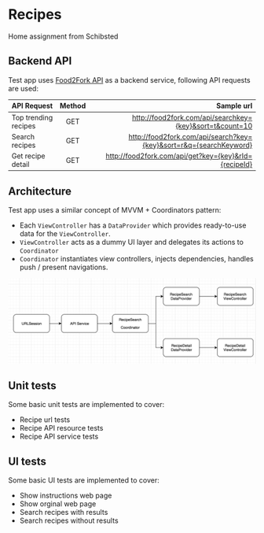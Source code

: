 # Recipes

Home assignment from Schibsted

## Backend API
Test app uses [Food2Fork API](http://food2fork.com/about/api) as a backend service, following API requests are used:

| API Request           | Method  |                                                           Sample url |
|:--------------------- |:-------:| --------------------------------------------------------------------:|
| Top trending recipes  |   GET   |              http://food2fork.com/api/searchkey={key}&sort=t&count=10|
| Search recipes        |   GET   |    http://food2fork.com/api/search?key={key}&sort=r&q={searchKeyword}|
| Get recipe detail     |   GET   |                 http://food2fork.com/api/get?key={key}&rId={recipeId}|

## Architecture
Test app uses a similar concept of MVVM + Coordinators pattern:
 
* Each `ViewController` has a `DataProvider` which provides ready-to-use data for the `ViewController`.  
* `ViewController` acts as a dummy UI layer and delegates its actions to `Coordinator` 
* `Coordinator` instantiates view controllers, injects dependencies, handles push / present navigations. 

![](Docs/Architecture.png)

## Unit tests
Some basic unit tests are implemented to cover:

* Recipe url tests
* Recipe API resource tests
* Recipe API service tests

## UI tests
Some basic UI tests are implemented to cover:

* Show instructions web page
* Show orginal web page
* Search recipes with results
* Search recipes without results
